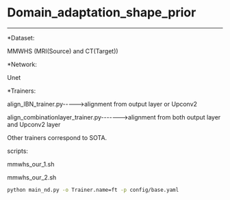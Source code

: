 # Domain_adaptation_shape_prior
-----
*Dataset:

MMWHS (MRI(Source) and CT(Target))

*Network: 

Unet

*Trainers:

align_IBN_trainer.py----->alignment from output layer or Upconv2

align_combinationlayer_trainer.py------->alignment from both output layer and Upconv2 layer

Other trainers correspond to SOTA.

scripts:

mmwhs_our_1.sh

mmwhs_our_2.sh

```bash
python main_nd.py -o Trainer.name=ft -p config/base.yaml
```
